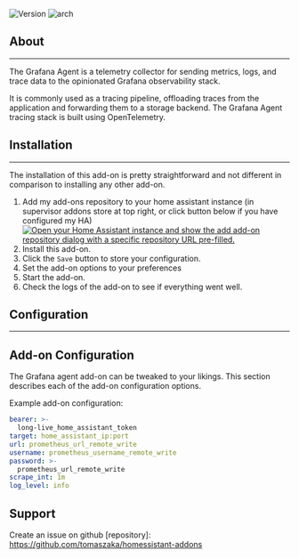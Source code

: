 ![Version](https://img.shields.io/badge/dynamic/yaml?label=Version&query=%24.version&url=https://raw.githubusercontent.com/tomaszaka/homeassistant-addons/main/GrafanaAgent/config.yaml)
![arch](https://img.shields.io/badge/dynamic/yaml?color=success&label=Arch&query=%24.arch&url=https://raw.githubusercontent.com/tomaszaka/homeassistant-addons/main/GrafanaAgent/config.yaml)
## About

---

The Grafana Agent is a telemetry collector for sending metrics, logs, and trace data to the opinionated Grafana observability stack.

It is commonly used as a tracing pipeline, offloading traces from the application and forwarding them to a storage backend. The Grafana Agent tracing stack is built using OpenTelemetry.

## Installation

---

The installation of this add-on is pretty straightforward and not different in comparison to installing any other add-on.

1. Add my add-ons repository to your home assistant instance (in supervisor addons store at top right, or click button below if you have configured my HA)
   [![Open your Home Assistant instance and show the add add-on repository dialog with a specific repository URL pre-filled.](https://my.home-assistant.io/badges/supervisor_add_addon_repository.svg)](https://my.home-assistant.io/redirect/supervisor_add_addon_repository/?repository_url=https%3A%2F%2Fgithub.com%2Ftomaszaka%2Fhomeassistant-addons)
2. Install this add-on.
3. Click the `Save` button to store your configuration.
4. Set the add-on options to your preferences
5. Start the add-on.
6. Check the logs of the add-on to see if everything went well.

## Configuration

---

## Add-on Configuration

The Grafana agent add-on can be tweaked to your likings. This section
describes each of the add-on configuration options.

Example add-on configuration:
```yaml
bearer: >-
  long-live_home_assistant_token
target: home_assistant_ip:port
url: prometheus_url_remote_write
username: prometheus_username_remote_write
password: >-
  prometheus_url_remote_write
scrape_int: 1m
log_level: info
```

## Support

Create an issue on github
[repository]: https://github.com/tomaszaka/homessistant-addons
